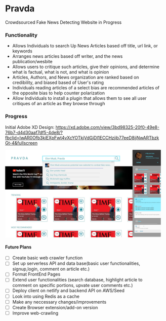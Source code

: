 # Pravda

Crowdsourced Fake News Detecting Website in Progress

### Functionality

- Allows Individuals to search Up News Articles based off title, url link, or keywords
- Arranges news articles based off writer, and the news publication/wesbite 
- Allows users to critique such articles, give their opinions, and determine what is factual, what is not, and what is opinion
- Articles, Authors, and News organization are ranked based on credibility, and biased based of User's rating
- Individuals reading articles of a select bias are recommended articles of the opposite bias to help counter polarization
- Allow Individuals to install a plugin that allows them to see all user critiques of an article as they browse through

### Progress

Initial Adobe XD Design: https://xd.adobe.com/view/3bd98325-20f0-49e8-76b7-d4d30aaf7df5-4de8/?fbclid=IwAR0Ofb3kiEXpFwt4vXcYOTkjVdGjDl1ECCHzjib77eeD8ijNwARTbzkGt-4&fullscreen

![Pravda](wireframes/homepage.jpg)

#### Future Plans

- [ ] Create basic web crawler function
- [ ] Set up serverless API and data base(basic user functionalities, signup,login, comment on article etc.)
- [ ] Format FrontEnd Pages 
- [ ] Extend user functionalities (search database, highlight article to comment on specific portions, upvate user comments etc.)
- [ ] Deploy client on netlify and backend API on AWS/Seed
- [ ] Look into using Redis as a cache
- [ ] Make any neccessary changes/improvements
- [ ] Create Browser extension/add-on version
- [ ] Improve web-crawling
